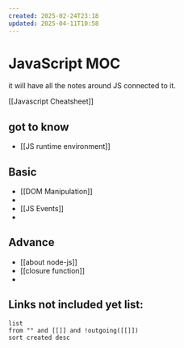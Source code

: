 ```yaml
---
created: 2025-02-24T23:18
updated: 2025-04-11T10:58
---
```

# JavaScript MOC

it will have all the notes around JS connected to it.

[[Javascript Cheatsheet]]


## got to know

- [[JS runtime environment]]
## Basic

- [[DOM Manipulation]]
- 
- [[JS Events]]
- 


## Advance

- [[about node-js]]
- [[closure function]]
- 


## **Links not included yet list:**
```dataview
list
from "" and [[]] and !outgoing([[]])
sort created desc
```
